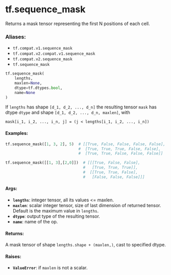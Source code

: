 <div itemscope itemtype="http://developers.google.com/ReferenceObject">
<meta itemprop="name" content="tf.sequence_mask" />
<meta itemprop="path" content="Stable" />
</div>

# tf.sequence_mask

Returns a mask tensor representing the first N positions of each cell.

### Aliases:

* `tf.compat.v1.sequence_mask`
* `tf.compat.v2.compat.v1.sequence_mask`
* `tf.compat.v2.sequence_mask`
* `tf.sequence_mask`

``` python
tf.sequence_mask(
    lengths,
    maxlen=None,
    dtype=tf.dtypes.bool,
    name=None
)
```

<!-- Placeholder for "Used in" -->

If `lengths` has shape `[d_1, d_2, ..., d_n]` the resulting tensor `mask` has
dtype `dtype` and shape `[d_1, d_2, ..., d_n, maxlen]`, with

```
mask[i_1, i_2, ..., i_n, j] = (j < lengths[i_1, i_2, ..., i_n])
```

#### Examples:



```python
tf.sequence_mask([1, 3, 2], 5)  # [[True, False, False, False, False],
                                #  [True, True, True, False, False],
                                #  [True, True, False, False, False]]

tf.sequence_mask([[1, 3],[2,0]])  # [[[True, False, False],
                                  #   [True, True, True]],
                                  #  [[True, True, False],
                                  #   [False, False, False]]]
```

#### Args:


* <b>`lengths`</b>: integer tensor, all its values <= maxlen.
* <b>`maxlen`</b>: scalar integer tensor, size of last dimension of returned tensor.
  Default is the maximum value in `lengths`.
* <b>`dtype`</b>: output type of the resulting tensor.
* <b>`name`</b>: name of the op.


#### Returns:

A mask tensor of shape `lengths.shape + (maxlen,)`, cast to specified dtype.


#### Raises:


* <b>`ValueError`</b>: if `maxlen` is not a scalar.